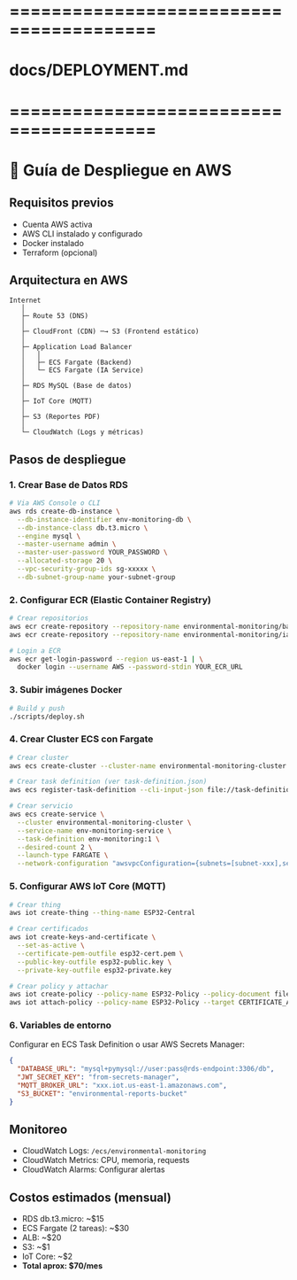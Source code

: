 # ========================================
# docs/DEPLOYMENT.md
# ========================================

# 📘 Guía de Despliegue en AWS

## Requisitos previos
- Cuenta AWS activa
- AWS CLI instalado y configurado
- Docker instalado
- Terraform (opcional)

## Arquitectura en AWS

```
Internet
   │
   ├─ Route 53 (DNS)
   │
   ├─ CloudFront (CDN) ─→ S3 (Frontend estático)
   │
   ├─ Application Load Balancer
   │   │
   │   ├─ ECS Fargate (Backend)
   │   └─ ECS Fargate (IA Service)
   │
   ├─ RDS MySQL (Base de datos)
   │
   ├─ IoT Core (MQTT)
   │
   ├─ S3 (Reportes PDF)
   │
   └─ CloudWatch (Logs y métricas)
```

## Pasos de despliegue

### 1. Crear Base de Datos RDS

```bash
# Via AWS Console o CLI
aws rds create-db-instance \
  --db-instance-identifier env-monitoring-db \
  --db-instance-class db.t3.micro \
  --engine mysql \
  --master-username admin \
  --master-user-password YOUR_PASSWORD \
  --allocated-storage 20 \
  --vpc-security-group-ids sg-xxxxx \
  --db-subnet-group-name your-subnet-group
```

### 2. Configurar ECR (Elastic Container Registry)

```bash
# Crear repositorios
aws ecr create-repository --repository-name environmental-monitoring/backend
aws ecr create-repository --repository-name environmental-monitoring/ia-service

# Login a ECR
aws ecr get-login-password --region us-east-1 | \
  docker login --username AWS --password-stdin YOUR_ECR_URL
```

### 3. Subir imágenes Docker

```bash
# Build y push
./scripts/deploy.sh
```

### 4. Crear Cluster ECS con Fargate

```bash
# Crear cluster
aws ecs create-cluster --cluster-name environmental-monitoring-cluster

# Crear task definition (ver task-definition.json)
aws ecs register-task-definition --cli-input-json file://task-definition.json

# Crear servicio
aws ecs create-service \
  --cluster environmental-monitoring-cluster \
  --service-name env-monitoring-service \
  --task-definition env-monitoring:1 \
  --desired-count 2 \
  --launch-type FARGATE \
  --network-configuration "awsvpcConfiguration={subnets=[subnet-xxx],securityGroups=[sg-xxx],assignPublicIp=ENABLED}"
```

### 5. Configurar AWS IoT Core (MQTT)

```bash
# Crear thing
aws iot create-thing --thing-name ESP32-Central

# Crear certificados
aws iot create-keys-and-certificate \
  --set-as-active \
  --certificate-pem-outfile esp32-cert.pem \
  --public-key-outfile esp32-public.key \
  --private-key-outfile esp32-private.key

# Crear policy y attachar
aws iot create-policy --policy-name ESP32-Policy --policy-document file://iot-policy.json
aws iot attach-policy --policy-name ESP32-Policy --target CERTIFICATE_ARN
```

### 6. Variables de entorno

Configurar en ECS Task Definition o usar AWS Secrets Manager:

```json
{
  "DATABASE_URL": "mysql+pymysql://user:pass@rds-endpoint:3306/db",
  "JWT_SECRET_KEY": "from-secrets-manager",
  "MQTT_BROKER_URL": "xxx.iot.us-east-1.amazonaws.com",
  "S3_BUCKET": "environmental-reports-bucket"
}
```

## Monitoreo

- CloudWatch Logs: `/ecs/environmental-monitoring`
- CloudWatch Metrics: CPU, memoria, requests
- CloudWatch Alarms: Configurar alertas

## Costos estimados (mensual)

- RDS db.t3.micro: ~$15
- ECS Fargate (2 tareas): ~$30
- ALB: ~$20
- S3: ~$1
- IoT Core: ~$2
- **Total aprox: $70/mes**